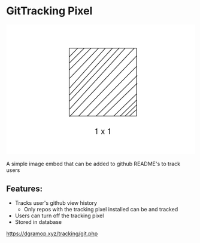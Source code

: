 # GitTracking Pixel

![GitTracker LOGO](gittracker.png)

A simple image embed that can be added to github README's to track users

## Features:
- Tracks user's github view history
	- Only repos with the tracking pixel installed can be and tracked
- Users can turn off the tracking pixel
- Stored in database


https://dgramop.xyz/tracking/git.php
